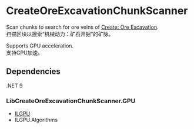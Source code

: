 # CreateOreExcavationChunkScanner
Scan chunks to search for ore veins of [Create: Ore Excavation](https://github.com/tom5454/Create-Ore-Excavation).\
扫描区块以搜索“机械动力：矿石开掘”的矿脉。

Supports GPU acceleration.\
支持GPU加速。

## Dependencies
.NET 9
### LibCreateOreExcavationChunkScanner.GPU
- [ILGPU](https://github.com/m4rs-mt/ILGPU)
- ILGPU.Algorithms